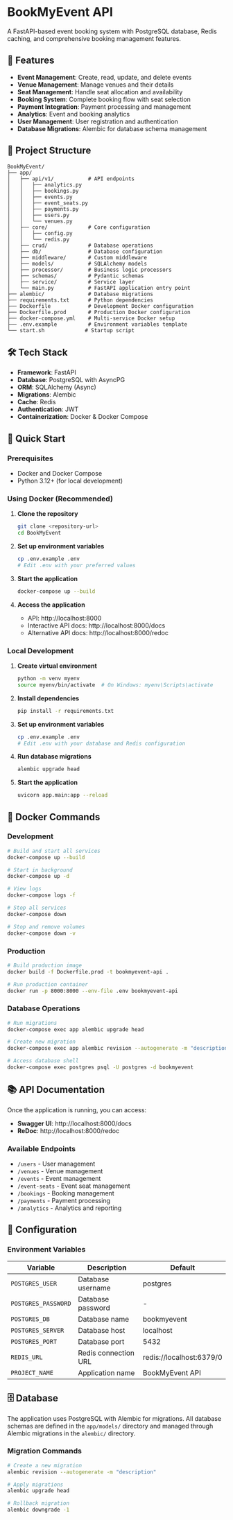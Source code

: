 # BookMyEvent API

A FastAPI-based event booking system with PostgreSQL database, Redis caching, and comprehensive booking management features.

## 🚀 Features

- **Event Management**: Create, read, update, and delete events
- **Venue Management**: Manage venues and their details
- **Seat Management**: Handle seat allocation and availability
- **Booking System**: Complete booking flow with seat selection
- **Payment Integration**: Payment processing and management
- **Analytics**: Event and booking analytics
- **User Management**: User registration and authentication
- **Database Migrations**: Alembic for database schema management

## 📁 Project Structure

```
BookMyEvent/
├── app/
│   ├── api/v1/           # API endpoints
│   │   ├── analytics.py
│   │   ├── bookings.py
│   │   ├── events.py
│   │   ├── event_seats.py
│   │   ├── payments.py
│   │   ├── users.py
│   │   └── venues.py
│   ├── core/             # Core configuration
│   │   ├── config.py
│   │   └── redis.py
│   ├── crud/             # Database operations
│   ├── db/               # Database configuration
│   ├── middleware/       # Custom middleware
│   ├── models/           # SQLAlchemy models
│   ├── processor/        # Business logic processors
│   ├── schemas/          # Pydantic schemas
│   ├── service/          # Service layer
│   └── main.py           # FastAPI application entry point
├── alembic/              # Database migrations
├── requirements.txt      # Python dependencies
├── Dockerfile            # Development Docker configuration
├── Dockerfile.prod       # Production Docker configuration
├── docker-compose.yml    # Multi-service Docker setup
├── .env.example          # Environment variables template
└── start.sh             # Startup script
```

## 🛠️ Tech Stack

- **Framework**: FastAPI
- **Database**: PostgreSQL with AsyncPG
- **ORM**: SQLAlchemy (Async)
- **Migrations**: Alembic
- **Cache**: Redis
- **Authentication**: JWT
- **Containerization**: Docker & Docker Compose

## 🚀 Quick Start

### Prerequisites

- Docker and Docker Compose
- Python 3.12+ (for local development)

### Using Docker (Recommended)

1. **Clone the repository**
   ```bash
   git clone <repository-url>
   cd BookMyEvent
   ```

2. **Set up environment variables**
   ```bash
   cp .env.example .env
   # Edit .env with your preferred values
   ```

3. **Start the application**
   ```bash
   docker-compose up --build
   ```

4. **Access the application**
   - API: http://localhost:8000
   - Interactive API docs: http://localhost:8000/docs
   - Alternative API docs: http://localhost:8000/redoc

### Local Development

1. **Create virtual environment**
   ```bash
   python -m venv myenv
   source myenv/bin/activate  # On Windows: myenv\Scripts\activate
   ```

2. **Install dependencies**
   ```bash
   pip install -r requirements.txt
   ```

3. **Set up environment variables**
   ```bash
   cp .env.example .env
   # Edit .env with your database and Redis configuration
   ```

4. **Run database migrations**
   ```bash
   alembic upgrade head
   ```

5. **Start the application**
   ```bash
   uvicorn app.main:app --reload
   ```

## 🐳 Docker Commands

### Development

```bash
# Build and start all services
docker-compose up --build

# Start in background
docker-compose up -d

# View logs
docker-compose logs -f

# Stop all services
docker-compose down

# Stop and remove volumes
docker-compose down -v
```

### Production

```bash
# Build production image
docker build -f Dockerfile.prod -t bookmyevent-api .

# Run production container
docker run -p 8000:8000 --env-file .env bookmyevent-api
```

### Database Operations

```bash
# Run migrations
docker-compose exec app alembic upgrade head

# Create new migration
docker-compose exec app alembic revision --autogenerate -m "description"

# Access database shell
docker-compose exec postgres psql -U postgres -d bookmyevent
```

## 📚 API Documentation

Once the application is running, you can access:

- **Swagger UI**: http://localhost:8000/docs
- **ReDoc**: http://localhost:8000/redoc

### Available Endpoints

- `/users` - User management
- `/venues` - Venue management
- `/events` - Event management
- `/event-seats` - Event seat management
- `/bookings` - Booking management
- `/payments` - Payment processing
- `/analytics` - Analytics and reporting

## 🔧 Configuration

### Environment Variables

| Variable | Description | Default |
|----------|-------------|---------|
| `POSTGRES_USER` | Database username | postgres |
| `POSTGRES_PASSWORD` | Database password | - |
| `POSTGRES_DB` | Database name | bookmyevent |
| `POSTGRES_SERVER` | Database host | localhost |
| `POSTGRES_PORT` | Database port | 5432 |
| `REDIS_URL` | Redis connection URL | redis://localhost:6379/0 |
| `PROJECT_NAME` | Application name | BookMyEvent API |

## 🗄️ Database

The application uses PostgreSQL with Alembic for migrations. All database schemas are defined in the `app/models/` directory and managed through Alembic migrations in the `alembic/` directory.

### Migration Commands

```bash
# Create a new migration
alembic revision --autogenerate -m "description"

# Apply migrations
alembic upgrade head

# Rollback migration
alembic downgrade -1
```
